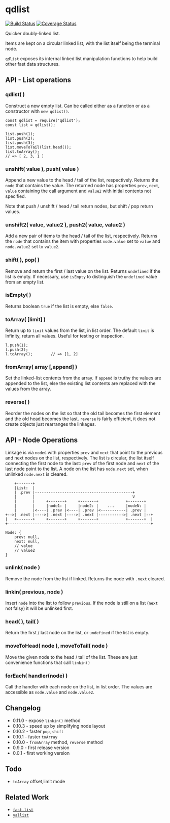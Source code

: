 qdlist
======
[![Build Status](https://api.travis-ci.org/andrasq/node-qdlist.svg?branch=master)](https://travis-ci.org/andrasq/node-qdlist?branch=master)
[![Coverage Status](https://coveralls.io/repos/github/andrasq/node-qdlist/badge.svg?branch=master)](https://coveralls.io/github/andrasq/node-qdlist?branch=master)

Quicker doubly-linked list.

Items are kept on a circular linked list, with the list itself being the terminal node.

`qdlist` exposes its internal linked list manipulation functions to help build other fast
data structures.


API - List operations
---------------------

### qdlist( )

Construct a new empty list.  Can be called either as a function or as a constructor with
`new qdlist()`.

    const qdlist = require('qdlist');
    const list = qdlist();

    list.push(1);
    list.push(2);
    list.push(3);
    list.moveToTail(list.head());
    list.toArray();
    // => [ 2, 3, 1 ]

### unshift( value ),  push( value )

Append a new value to the head / tail of the list, respectively.  Returns the `node` that
contains the value.  The returned node has properties `prev`, `next`, `value` containing
the call argument and `value2` with initial contents not specified.

Note that push / unshift / head / tail return nodes, but shift / pop return values.

### unshift2( value, value2 ),  push2( value, value2 )

Add a new pair of items to the head / tail of the list, respectively.  Returns the `node` that
contains the item with properties `node.value` set to `value` and `node.value2` set to `value2`.

### shift( ),  pop( )

Remove and return the first / last value on the list.  Returns `undefined` if the
list is empty.  If necessary, use `isEmpty` to distinguish the `undefined` value from an
empty list.

### isEmpty( )

Returns boolean `true` if the list is empty, else `false`.

### toArray( [limit] )

Return up to `limit` values from the list, in list order.  The default `limit` is Infinity,
return all values.  Useful for testing or inspection.

    l.push(1);
    l.push(2);
    l.toArray();        // => [1, 2]

### fromArray( array [,append] )

Set the linked-list contents from the array.  If `append` is truthy the values are appended
to the list, else the existing list contents are replaced with the values from the array.

### reverse( )

Reorder the nodes on the list so that the old tail becomes the first element and the old
head becomes the last.  `reverse` is fairly efficient, it does not create objects just
rearranges the linkages.


API - Node Operations
---------------------

Linkage is via `node`s with properties `prev` and `next` that point to the previous and next
nodes on the list, respectively.  The list is circular, the list itself connecting the first
node to the last:  `prev` of the first node and `next` of the last node point to the list.
A node on the list has `node.next` set, when unlinked `node.next` is cleared.

        +-------+
        |List:  |
        | .prev |-------------------------------------------+
        |       |                                           V
        |       |     +-------+     +-------+            +-------+
        |       |     |node1: |     |node2: |    ...     |nodeN: |
        |       |<----| .prev |<----| .prev |<-----------| .prev |
    +-->| .next |---->| .next |---->| .next |----------->| .next |--+
    |   +-------+     +-------+     +-------+            +-------+  |
    +---------------------------------------------------------------+

    Node: {
        prev: null,
        next: null,
        // value
        // value2
    }

### unlink( node )

Remove the node from the list if linked.  Returns the node with `.next` cleared.

### linkin( previous, node )

Insert `node` into the list to follow `previous`.  If the node is still on a list (`next`
not falsy) it will be unlinked first.

### head( ),  tail( )

Return the first / last node on the list, or `undefined` if the list is empty.

### moveToHead( node ),  moveToTail( node )

Move the given node to the head / tail of the list.  These are just convenience functions
that call `linkin()`

### forEach( handler(node) )

Call the handler with each node on the list, in list order.
The values are accessible as `node.value` and `node.value2`.


Changelog
---------

- 0.11.0 - expose `linkin()` method
- 0.10.3 - speed up by simplifying node layout
- 0.10.2 - faster `pop`, `shift`
- 0.10.1 - faster `toArray`
- 0.10.0 - `fromArray` method, `reverse` method
- 0.9.0 - first release version
- 0.0.1 - first working version


Todo
----

- `toArray` offset,limit mode


Related Work
------------

- [`fast-list`](https://npmjs.org/fast-list)
- [`yallist`](https://npmjs.org/yallist)
